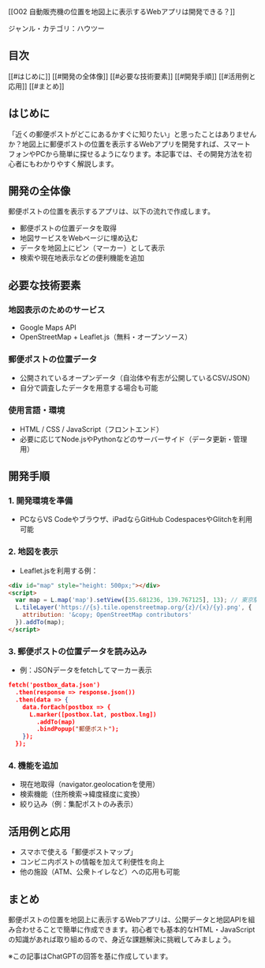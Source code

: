 [[O02 自動販売機の位置を地図上に表示するWebアプリは開発できる？]]

ジャンル・カテゴリ：ハウツー

## 目次
[[#はじめに]]
[[#開発の全体像]]
[[#必要な技術要素]]
[[#開発手順]]
[[#活用例と応用]]
[[#まとめ]]

## はじめに
「近くの郵便ポストがどこにあるかすぐに知りたい」と思ったことはありませんか？地図上に郵便ポストの位置を表示するWebアプリを開発すれば、スマートフォンやPCから簡単に探せるようになります。本記事では、その開発方法を初心者にもわかりやすく解説します。

## 開発の全体像
郵便ポストの位置を表示するアプリは、以下の流れで作成します。
- 郵便ポストの位置データを取得
- 地図サービスをWebページに埋め込む
- データを地図上にピン（マーカー）として表示
- 検索や現在地表示などの便利機能を追加

## 必要な技術要素
### 地図表示のためのサービス
- Google Maps API  
- OpenStreetMap + Leaflet.js（無料・オープンソース）

### 郵便ポストの位置データ
- 公開されているオープンデータ（自治体や有志が公開しているCSV/JSON）
- 自分で調査したデータを用意する場合も可能

### 使用言語・環境
- HTML / CSS / JavaScript（フロントエンド）
- 必要に応じてNode.jsやPythonなどのサーバーサイド（データ更新・管理用）

## 開発手順
### 1. 開発環境を準備
- PCならVS Codeやブラウザ、iPadならGitHub CodespacesやGlitchを利用可能

### 2. 地図を表示
- Leaflet.jsを利用する例：
```html
<div id="map" style="height: 500px;"></div>
<script>
  var map = L.map('map').setView([35.681236, 139.767125], 13); // 東京駅付近
  L.tileLayer('https://{s}.tile.openstreetmap.org/{z}/{x}/{y}.png', {
    attribution: '&copy; OpenStreetMap contributors'
  }).addTo(map);
</script>
```

### 3. 郵便ポストの位置データを読み込み
 - 例：JSONデータをfetchしてマーカー表示
```JSON
fetch('postbox_data.json')
  .then(response => response.json())
  .then(data => {
    data.forEach(postbox => {
      L.marker([postbox.lat, postbox.lng])
        .addTo(map)
        .bindPopup("郵便ポスト");
    });
  });
```
### 4. 機能を追加
- 現在地取得（navigator.geolocationを使用）
- 検索機能（住所検索→緯度経度に変換）
- 絞り込み（例：集配ポストのみ表示）

## 活用例と応用
- スマホで使える「郵便ポストマップ」
- コンビニ内ポストの情報を加えて利便性を向上
- 他の施設（ATM、公衆トイレなど）への応用も可能

## まとめ
郵便ポストの位置を地図上に表示するWebアプリは、公開データと地図APIを組み合わせることで簡単に作成できます。初心者でも基本的なHTML・JavaScriptの知識があれば取り組めるので、身近な課題解決に挑戦してみましょう。

  

※この記事はChatGPTの回答を基に作成しています。